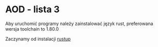 # AOD - lista 3

Aby uruchomić programy należy zainstalować język rust, preferowana wersja toolchain to 1.80.0

Zaczynamy od instalacji [rustup](https://www.rust-lang.org/tools/install)
